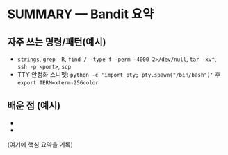 # SUMMARY — Bandit 요약

## 자주 쓰는 명령/패턴(예시)
- `strings`, `grep -R`, `find / -type f -perm -4000 2>/dev/null`, `tar -xvf`, `ssh -p <port>`, `scp` 
- TTY 안정화 스니펫: `python -c 'import pty; pty.spawn("/bin/bash")'` 후 `export TERM=xterm-256color`



## 배운 점 (예시)
- 
- 

(여기에 핵심 요약을  기록)
